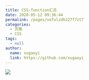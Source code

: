 ```yaml
---
title: CSS-function汇总
date: 2020-05-12 09:36:44
permalink: /pages/vofxlzdh227f7zt7
categories: 
  - 页面
  - CSS
tags: 
  - null
author: 
  name: xugaoyi
  link: https://github.com/xugaoyi
---
```

![](https://cdn.jsdelivr.net/gh/xugaoyi/image_store/blog/20200512161232.jpg)
